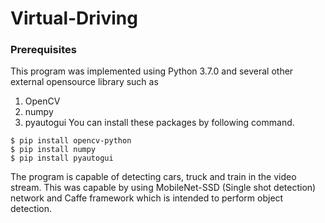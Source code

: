 # Virtual-Driving

### Prerequisites
This program was implemented using Python 3.7.0 and several other external opensource library such as
1. OpenCV
2. numpy
3. pyautogui
You can install these packages by following command.
```
$ pip install opencv-python
$ pip install numpy
$ pip install pyautogui
```
The program is capable of detecting cars, truck and train in the video stream. This was capable by using MobileNet-SSD (Single shot detection) network and Caffe framework which is intended to perform object detection.
